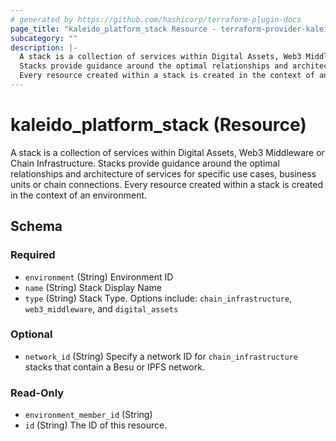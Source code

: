 ```yaml
---
# generated by https://github.com/hashicorp/terraform-plugin-docs
page_title: "kaleido_platform_stack Resource - terraform-provider-kaleido"
subcategory: ""
description: |-
  A stack is a collection of services within Digital Assets, Web3 Middleware or Chain Infrastructure.
  Stacks provide guidance around the optimal relationships and architecture of services for specific use cases, business units or chain connections.
  Every resource created within a stack is created in the context of an environment.
---
```


# kaleido_platform_stack (Resource)

A stack is a collection of services within Digital Assets, Web3 Middleware or Chain Infrastructure. 
 Stacks provide guidance around the optimal relationships and architecture of services for specific use cases, business units or chain connections. 
 Every resource created within a stack is created in the context of an environment.



<!-- schema generated by tfplugindocs -->
## Schema

### Required

- `environment` (String) Environment ID
- `name` (String) Stack Display Name
- `type` (String) Stack Type. Options include: `chain_infrastructure`, `web3_middleware`, and `digital_assets`

### Optional

- `network_id` (String) Specify a network ID for `chain_infrastructure` stacks that contain a Besu or IPFS network.

### Read-Only

- `environment_member_id` (String)
- `id` (String) The ID of this resource.
